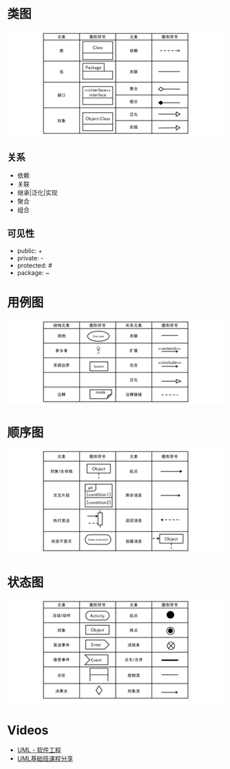 # 类图

![img](.UML.assets/1678512016519-5e2f69a8-50e6-4582-a25a-f8938a97b03c.png)

## 关系

- 依赖
- 关联
- 继承|泛化|实现
- 聚合
- 组合

## 可见性

- public: +
- private: -
- protected: #
- package: ~

# 用例图

![img](.UML.assets/1678506161367-0285cfb1-b6fa-41e6-995c-1c3d571c928c.png)

# 顺序图

![img](.UML.assets/1678513829408-507c55bf-e47d-47b7-9fd7-9ac0d7357f2a.png)

# 状态图

![img](.UML.assets/1678507610454-2875336a-46bc-4520-8bec-d185caf4f086.png)

# Videos

- [UML - 软件工程](https://www.bilibili.com/video/BV1pJ41137Np)
- [UML基础班课程分享](https://www.bilibili.com/video/BV1oy4y1x7hF)